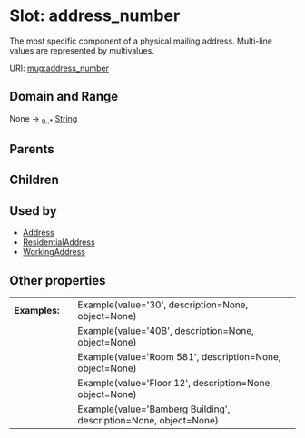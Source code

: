 
# Slot: address_number


The most specific component of a physical mailing address. Multi-line values are  represented by multivalues.

URI: [mug:address_number](https://w3id.org/caufieldjh-in-space/mug_schemas/address_number)


## Domain and Range

None &#8594;  <sub>0..\*</sub> [String](types/String.md)

## Parents


## Children


## Used by

 * [Address](Address.md)
 * [ResidentialAddress](ResidentialAddress.md)
 * [WorkingAddress](WorkingAddress.md)

## Other properties

|  |  |  |
| --- | --- | --- |
| **Examples:** | | Example(value='30', description=None, object=None) |
|  | | Example(value='40B', description=None, object=None) |
|  | | Example(value='Room 581', description=None, object=None) |
|  | | Example(value='Floor 12', description=None, object=None) |
|  | | Example(value='Bamberg Building', description=None, object=None) |


